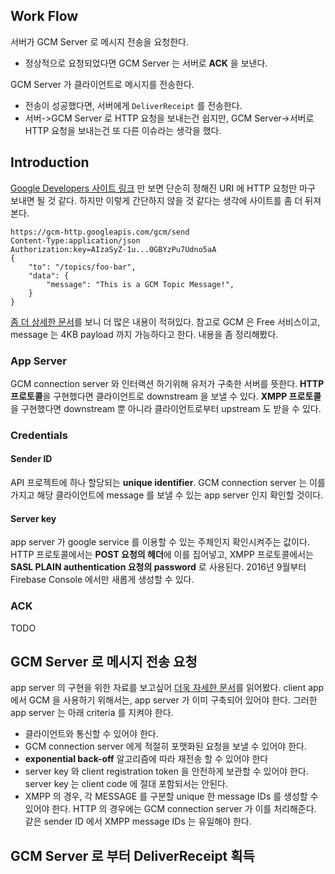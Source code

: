 ## Work Flow
서버가 GCM Server 로 메시지 전송을 요청한다.
* 정상적으로 요청되었다면 GCM Server 는 서버로 **ACK** 을 보낸다.

GCM Server 가 클라이언트로 메시지를 전송한다.
* 전송이 성공했다면, 서버에게 `DeliverReceipt` 를 전송한다.
* 서버->GCM Server 로 HTTP 요청을 보내는건 쉽지만, GCM Server->서버로 HTTP 요청을 보내는건 또 다른 이슈라는 생각을 했다.

## Introduction
[Google Developers 사이트 링크](https://developers.google.com/cloud-messaging/) 만 보면 단순히 정해진 URI 에 HTTP 요청만 마구 보내면 될 것 같다. 하지만 이렇게 간단하지 않을 것 같다는 생각에 사이트를 좀 더 뒤져본다.
```HTTP
https://gcm-http.googleapis.com/gcm/send
Content-Type:application/json
Authorization:key=AIzaSyZ-1u...0GBYzPu7Udno5aA
{
	"to": "/topics/foo-bar",
	"data": {
		"message": "This is a GCM Topic Message!",
	}
}
```
[좀 더 상세한 문서](https://developers.google.com/cloud-messaging/gcm)를 보니 더 많은 내용이 적혀있다. 참고로 GCM 은 Free 서비스이고, message 는 4KB payload 까지 가능하다고 한다. 내용을 좀 정리해봤다.
### App Server
GCM connection server 와 인터랙션 하기위해 유저가 구축한 서버를 뜻한다. **HTTP 프로토콜**을 구현했다면 클라이언트로 downstream 을 보낼 수 있다. **XMPP 프로토콜**을 구현했다면 downstream 뿐 아니라 클라이언트로부터 upstream 도 받을 수 있다.
### Credentials
#### Sender ID 
API 프로젝트에 하나 할당되는 **unique identifier**. GCM connection server 는 이를 가지고 해당 클라이언트에 message 를 보낼 수 있는 app server 인지 확인할 것이다.
#### Server key 
app server 가 google service 를 이용할 수 있는 주체인지 확인시켜주는 값이다. HTTP 프로토콜에서는 **POST 요청의 헤더**에 이를 집어넣고, XMPP 프로토콜에서는 **SASL PLAIN authentication 요청의 password** 로 사용된다. 2016년 9월부터 Firebase Console 에서만 새롭게 생성할 수 있다.
### ACK
TODO
## GCM Server 로 메시지 전송 요청
app server 의 구현을 위한 자료를 보고싶어 [더욱 자세한 문서](https://developers.google.com/cloud-messaging/server#send-msg)를 읽어봤다. client app 에서 GCM 을 사용하기 위해서는, app server 가 이미 구축되어 있어야 한다. 그러한 app server 는 아래 criteria 를 지켜야 한다.
* 클라이언트와 통신할 수 있어야 한다.
* GCM connection server 에게 적절히 포맷화된 요청을 보낼 수 있어야 한다.
* **exponential back-off** 알고리즘에 따라 재전송 할 수 있어야 한다
* server key 와 client registration token 을 안전하게 보관할 수 있어야 한다. server key 는 client code 에 절대 포함되서는 안된다.
* XMPP 의 경우, 각 MESSAGE 를 구분할 unique 한 message IDs 를 생성할 수 있어야 한다. HTTP 의 경우에는 GCM connection server 가 이를 처리해준다. 같은 sender ID 에서 XMPP message IDs 는 유일해야 한다.


## GCM Server 로 부터 DeliverReceipt 획득